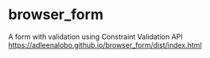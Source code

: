 # browser_form

A form with validation using Constraint Validation API
https://adleenalobo.github.io/browser_form/dist/index.html

